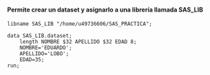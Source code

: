 #### Permite crear un dataset y asignarlo a una librería llamada SAS_LIB 

```
libname SAS_LIB "/home/u49736606/SAS_PRACTICA";

data SAS_LIB.dataset;
	length NOMBRE $32 APELLIDO $32 EDAD 8;
	NOMBRE='EDUARDO';
	APELLIDO='LOBO';
	EDAD=35;
run;
```